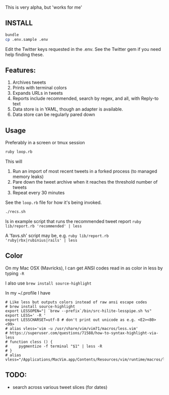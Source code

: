 This is very alpha, but 'works for me'

## INSTALL

```sh
bundle
cp .env.sample .env
```

Edit the Twitter keys requested in the .env.  See the Twitter gem if you need help finding these.

## Features:

1. Archives tweets
2. Prints with terminal colors
3. Expands URLs in tweets
4. Reports include recommended, search by regex, and all, with Reply-to text
5. Data store is in YAML, though an adapter is available.
6. Data store can be regularly pared down

## Usage

Preferably in a screen or tmux session

```sh
ruby loop.rb
```

This will

1. Run an import of most recent tweets in a forked process (to managed memory leaks)
2. Pare down the tweet archive when it reaches the threshold number of tweets
3. Repeat every 30 minutes

See the `loop.rb` file for how it's being invoked.

```sh
./recs.sh
```

Is in example script that runs the recommended tweet report `ruby lib/report.rb 'recommended' | less`

A 'favs.sh' script may be, e.g. `ruby lib/report.rb 'ruby|rbx|rubinius|rails' | less`

## Color

On my Mac OSX (Mavricks), I can get ANSI codes read in as color in less by typing `-R`

I also use `brew install source-highlight`

In my ~/.profile I have

```bashrc
# Like less but outputs colors instead of raw ansi escape codes
# brew install source-highlight
export LESSOPEN="| `brew --prefix`/bin/src-hilite-lesspipe.sh %s"
export LESS=' -R '
export LESSCHARSET=utf-8 # don't print out unicode as e.g. <E2><80><99>
# alias vless='vim -u /usr/share/vim/vim71/macros/less.vim'
# https://superuser.com/questions/71588/how-to-syntax-highlight-via-less
# function cless () {
#     pygmentize -f terminal "$1" | less -R
# }
# alias vless="/Applications/MacVim.app/Contents/Resources/vim/runtime/macros/less.sh"
```


## TODO:

* search across various tweet slices (for dates)
